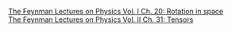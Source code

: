 [The Feynman Lectures on Physics Vol. I Ch. 20: Rotation in space](https://www.feynmanlectures.caltech.edu/I_20.html)  
[The Feynman Lectures on Physics Vol. II Ch. 31: Tensors](https://www.feynmanlectures.caltech.edu/II_31.html)  

